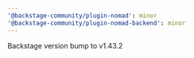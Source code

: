 ```yaml
---
'@backstage-community/plugin-nomad': minor
'@backstage-community/plugin-nomad-backend': minor
---
```


Backstage version bump to v1.43.2
